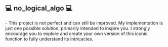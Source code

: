 <h2>💻 no_logical_algo 💻</h2>
- This project is not perfect and can still be improved. My implementation is just one possible solution, primarily intended to inspire you.
I strongly encourage you to explore and create your own version of this iconic function to fully understand its intricacies.
